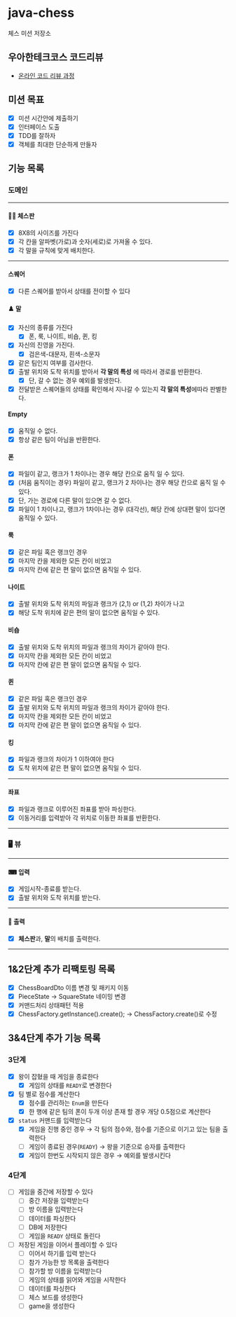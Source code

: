 # java-chess

체스 미션 저장소

## 우아한테크코스 코드리뷰

- [온라인 코드 리뷰 과정](https://github.com/woowacourse/woowacourse-docs/blob/master/maincourse/README.md)

## 미션 목표

- [x] 미션 시간안에 제출하기
- [x] 인터페이스 도출
- [x] TDD를 잘하자
- [x] 객체를 최대한 단순하게 만들자

## 기능 목록

### 도메인

---

#### 🏄‍♀️ 체스판

- [x] 8X8의 사이즈를 가진다
- [x] 각 칸을 알파벳(가로)과 숫자(세로)로 가져올 수 있다.
- [x] 각 말을 규칙에 맞게 배치한다.

---

#### 스퀘어

- [x] 다른 스퀘어를 받아서 상태를 전이할 수 있다

#### ♟️ 말

- [x] 자신의 종류를 가진다
    - [x] 폰, 룩, 나이트, 비숍, 퀸, 킹
- [x] 자신의 진영을 가진다.
    - [x] 검은색-대문자, 흰색-소문자
- [x] 같은 팀인지 여부를 검사한다.
- [x] 출발 위치와 도착 위치를 받아서 **각 말의 특성** 에 따라서 경로를 반환한다.
    - [x] 단, 갈 수 없는 경우 예외를 발생한다.
- [x] 전달받은 스퀘어들의 상태를 확인해서 지나갈 수 있는지 **각 말의 특성**에따라 판별한다.

#### Empty

- [x] 움직일 수 없다.
- [x] 항상 같은 팀이 아님을 반환한다.

#### ️폰

- [x] 파일이 같고, 랭크가 1 차이나는 경우 해당 칸으로 움직 일 수 있다.
- [x] (처음 움직이는 경우) 파일이 같고, 랭크가 2 차이나는 경우 해당 칸으로 움직 일 수 있다.
- [x] 단, 가는 경로에 다른 말이 있으면 갈 수 없다.
- [x] 파일이 1 차이나고, 랭크가 1차이나는 경우 (대각선), 해당 칸에 상대편 말이 있다면 움직일 수 있다.

#### 룩

- [x] 같은 파일 혹은 랭크인 경우
- [x] 마지막 칸을 제외한 모든 칸이 비었고
- [x] 마지막 칸에 같은 편 말이 없으면 움직일 수 있다.

#### 나이트

- [x] 출발 위치와 도착 위치의 파일과 랭크가 (2,1) or (1,2) 차이가 나고
- [x] 해당 도착 위치에 같은 편의 말이 없으면 움직일 수 있다.

#### 비숍

- [x] 출발 위치와 도착 위치의 파일과 랭크의 차이가 같아야 한다.
- [x] 마지막 칸을 제외한 모든 칸이 비었고
- [x] 마지막 칸에 같은 편 말이 없으면 움직일 수 있다.

#### 퀸

- [x] 같은 파일 혹은 랭크인 경우
- [x] 출발 위치와 도착 위치의 파일과 랭크의 차이가 같아야 한다.
- [x] 마지막 칸을 제외한 모든 칸이 비었고
- [x] 마지막 칸에 같은 편 말이 없으면 움직일 수 있다.

#### 킹

- [x] 파일과 랭크의 차이가 1 이하여야 한다
- [x] 도착 위치에 같은 편 말이 없으면 움직일 수 있다.

---

#### 좌표

- [x] 파일과 랭크로 이루어진 좌표를 받아 파싱한다.
- [x] 이동거리를 입력받아 각 위치로 이동한 좌표를 반환한다.

---

### 🖥 뷰

---

#### ⌨ 입력

- [x] 게임시작-종료를 받는다.
- [x] 출발 위치와 도착 위치를 받는다.

---

#### 👀️ 출력

- [x] **체스판**과, **말**의 배치를 출력한다.

---

## 1&2단계 추가 리팩토링 목록

- [x]  ChessBoardDto 이름 변경 및 패키지 이동
- [x]  PieceState → SquareState 네이밍 변경
- [x]  커맨드처리 상태패턴 적용
- [x]  ChessFactory.getInstance().create(); → ChessFactory.create()로 수정

## 3&4단계 추가 기능 목록

### 3단계
 
- [x]  왕이 잡혔을 때 게임을 종료한다
    - [x]  게임의 상태를 `READY`로 변경한다
- [x]  팀 별로 점수를 계산한다
    - [x]  점수를 관리하는 `Enum`을 만든다
    - [x]  한 행에 같은 팀의 폰이 두개 이상 존재 할 경우 개당 0.5점으로 계산한다
- [x]  `status` 커맨드를 입력받는다
    - [x]  게임을 진행 중인 경우
      → 각 팀의 점수와, 점수를 기준으로 이기고 있는 팀을 출력한다
    - [ ]  게임이 종료된 경우(`READY`)
      → 왕을 기준으로 승자를 출력한다
    - [x]  게임이 한번도 시작되지 않은 경우 → 예외를 발생시킨다

### 4단계

- [ ]  게임을 중간에 저장할 수 있다
    - [ ]  중간 저장을 입력받는다
    - [ ]  방 이름을 입력받는다
    - [ ]  데이터를 파싱한다
    - [ ]  DB에 저장한다
    - [ ]  게임을 `READY` 상태로 돌린다
- [ ]  저장된 게임을 이어서 플레이할 수 있다
    - [ ]  이어서 하기를 입력 받는다
    - [ ]  참가 가능한 방 목록을 출력한다
    - [ ]  참가할 방 이름을 입력받는다
    - [ ]  게임의 상태를 읽어와 게임을 시작한다
    - [ ]  데이터를 파싱한다
    - [ ]  체스 보드를 생성한다
    - [ ]  game을 생성한다
